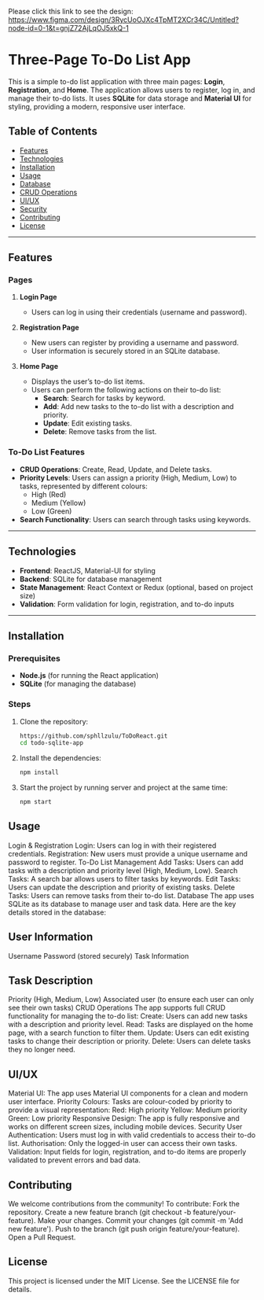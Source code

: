 Please click this link to see the design: https://www.figma.com/design/3RycUoOJXc4TpMT2XCr34C/Untitled?node-id=0-1&t=gnjZ72AjLqOJ5xkQ-1

# Three-Page To-Do List App

This is a simple to-do list application with three main pages: **Login**, **Registration**, and **Home**. The application allows users to register, log in, and manage their to-do lists. It uses **SQLite** for data storage and **Material UI** for styling, providing a modern, responsive user interface.

## Table of Contents

- [Features](#features)
- [Technologies](#technologies)
- [Installation](#installation)
- [Usage](#usage)
- [Database](#database)
- [CRUD Operations](#crud-operations)
- [UI/UX](#uiux)
- [Security](#security)
- [Contributing](#contributing)
- [License](#license)

---

## Features

### Pages

1. **Login Page**
   - Users can log in using their credentials (username and password).

2. **Registration Page**
   - New users can register by providing a username and password.
   - User information is securely stored in an SQLite database.

3. **Home Page**
   - Displays the user’s to-do list items.
   - Users can perform the following actions on their to-do list:
     - **Search**: Search for tasks by keyword.
     - **Add**: Add new tasks to the to-do list with a description and priority.
     - **Update**: Edit existing tasks.
     - **Delete**: Remove tasks from the list.

### To-Do List Features

- **CRUD Operations**: Create, Read, Update, and Delete tasks.
- **Priority Levels**: Users can assign a priority (High, Medium, Low) to tasks, represented by different colours:
  - High (Red)
  - Medium (Yellow)
  - Low (Green)
- **Search Functionality**: Users can search through tasks using keywords.

---

## Technologies

- **Frontend**: ReactJS, Material-UI for styling
- **Backend**: SQLite for database management
- **State Management**: React Context or Redux (optional, based on project size)
- **Validation**: Form validation for login, registration, and to-do inputs

---

## Installation

### Prerequisites

- **Node.js** (for running the React application)
- **SQLite** (for managing the database)

### Steps

1. Clone the repository:

   ```bash
   https://github.com/sphllzulu/ToDoReact.git
   cd todo-sqlite-app

2. Install the dependencies:

   ```bash
   npm install
   
3. Start the project by running server and project at the same time:

   ```bash
   npm start


## Usage
Login & Registration
Login: Users can log in with their registered credentials.
Registration: New users must provide a unique username and password to register.
To-Do List Management
Add Tasks: Users can add tasks with a description and priority level (High, Medium, Low).
Search Tasks: A search bar allows users to filter tasks by keywords.
Edit Tasks: Users can update the description and priority of existing tasks.
Delete Tasks: Users can remove tasks from their to-do list.
Database
The app uses SQLite as its database to manage user and task data. Here are the key details stored in the database:

## User Information
Username
Password (stored securely)
Task Information

## Task Description
Priority (High, Medium, Low)
Associated user (to ensure each user can only see their own tasks)
CRUD Operations
The app supports full CRUD functionality for managing the to-do list:
Create: Users can add new tasks with a description and priority level.
Read: Tasks are displayed on the home page, with a search function to filter them.
Update: Users can edit existing tasks to change their description or priority.
Delete: Users can delete tasks they no longer need.

## UI/UX
Material UI: The app uses Material UI components for a clean and modern user interface.
Priority Colours: Tasks are colour-coded by priority to provide a visual representation:
Red: High priority
Yellow: Medium priority
Green: Low priority
Responsive Design: The app is fully responsive and works on different screen sizes, including mobile devices.
Security
User Authentication: Users must log in with valid credentials to access their to-do list.
Authorisation: Only the logged-in user can access their own tasks.
Validation: Input fields for login, registration, and to-do items are properly validated to prevent errors and bad data.

## Contributing
We welcome contributions from the community! To contribute:
Fork the repository.
Create a new feature branch (git checkout -b feature/your-feature).
Make your changes.
Commit your changes (git commit -m 'Add new feature').
Push to the branch (git push origin feature/your-feature).
Open a Pull Request.

## License
This project is licensed under the MIT License. See the LICENSE file for details.
   
